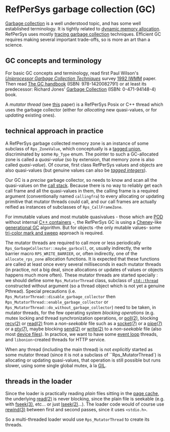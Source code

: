 # RefPerSys garbage collection (GC)

[Garbage
collection](https://en.wikipedia.org/wiki/Garbage_collection_(computer_science))
is a well understood topic, and has some well established
terminology. It is tightly related to [dynamic memory
allocation](https://en.wikipedia.org/wiki/Memory_management#ALLOCATION). RefPerSys
uses mostly [tracing garbage
collection](https://en.wikipedia.org/wiki/Tracing_garbage_collection)
techniques. Efficient GC requires making several important trade-offs,
so is more an art than a science.


## GC concepts and terminology

For basic GC concepts and terminology, read first Paul Wilson's
[*Uniprocessor Garbage Collection
Techniques*](https://www.cs.rice.edu/~javaplt/311/Readings/wilson92uniprocessor.pdf)
survey [1992
IWMM](https://link.springer.com/chapter/10.1007/BFb0017182) paper. Then read [The GC handbook](http://gchandbook.org/) (ISBN: 978-1420082791) or at least its predecessor: Richard Jones' [Garbage Collection](https://www.cs.kent.ac.uk/people/staff/rej/gcbook/) (ISBN: 0-471-94148-4) book.


A *mutator thread* (see
[this](https://www.researchgate.net/profile/Thierry_Le_Sergent/publication/221032842_Incremental_Multi-threaded_Garbage_Collection_on_Virtual_Shared_Memory_Architectures)
paper) is a RefPerSys Posix or C++ thread which uses the garbage
collector (either for *allocating* new quasi-values, or for *updating*
existing ones). 

## technical approach in practice

A RefPerSys garbage collected memory zone is an instance of some
subclass of `Rps_ZoneValue`, which conceptually is a [tagged
union](https://en.wikipedia.org/wiki/Tagged_union), discriminated by
some `Rp_Type` enum. The pointer to such a GC-allocated zone is called
a *quasi-value* (so by extension, that memory zone is also called
*quasi-value*). Of course, first class RefPerSys values and objects
are also quasi-values (but genuine values can also be [*tagged
integers*](https://en.wikipedia.org/wiki/Tagged_pointer)).

Our GC is a *precise* garbage collector, so needs to
know and scan all the quasi-values on the [call
stack](https://en.wikipedia.org/wiki/Call_stack). Because there is no
way to reliably get each call frame and all the quasi-values in them,
the calling frame is a required argument (conventionally named
`callingfra`) to every allocating or updating primitive that mutator
threads could call, and our call frames are actually reified as
instances of subclasses of `Rps_CallFrameZone`.

For immutable values and most mutable quasivalues - those which are
[POD](https://en.wikipedia.org/wiki/Passive_data_structure) without
internal [C++ containers](https://en.cppreference.com/w/cpp/container)
-, the RefPerSys GC is using a
[Cheney](https://en.wikipedia.org/wiki/Cheney%27s_algorithm)-like
[generational
GC](https://en.wikipedia.org/wiki/Tracing_garbage_collection#Generational_GC_(ephemeral_GC))
algorithm. But for objects -the only mutable values- some [tri-color
mark and
sweep](https://en.wikipedia.org/wiki/Tracing_garbage_collection)
approach is required.

The mutator threads are required to call more or less periodically
`Rps_GarbageCollector::maybe_garbcoll`, or, usually indirectly, the
write barrier macro `RPS_WRITE_BARRIER`, or, often indirectly, one of
the `allocate_rps_zone` allocation functions. It is expected that
these functions are called at least once every several milliseconds in
each mutator threads (in practice, not a big deal, since allocations
or updates of values or objects happens much more often). These
mutator threads are started specially : we should define some
`Rps_MutatorThread` class, subclass of
[`std::thread`](https://en.cppreference.com/w/cpp/thread/thread/thread)
constructed without argument (so a thread object which is not yet a
genuine Pthread). Special precautions
(i.e. `Rps_MutatorThread::disable_garbage_collector` then
`Rps_MutatorThread::enable_garbage_collector` or
`Rps_MutatorThread::do_without_garbage_collector`) need to be taken,
in mutator threads, for the few operating system *blocking operations*
(e.g. mutex locking and thread synchronization operations, or
[poll(2)](http://man7.org/linux/man-pages/man2/poll.2.html), blocking
[recv(2)](http://man7.org/linux/man-pages/man2/recv.2.html) or
[read(2)](http://man7.org/linux/man-pages/man2/read.2.html) from a
*non-seekable* file such as a
[socket(7)](http://man7.org/linux/man-pages/man7/socket.7.html) or a
[pipe(7)](http://man7.org/linux/man-pages/man7/pipe.7.html) or a
[pty(7)](http://man7.org/linux/man-pages/man7/pty.7.html), maybe
blocking [send(2)](http://man7.org/linux/man-pages/man2/send.2.html)
or [write(2)](http://man7.org/linux/man-pages/man2/write.2.html) to a
*non-seekable* file (also most [device
files](https://en.wikipedia.org/wiki/Device_file#Character_devices)). In
practice, we want to have some [event
loop](https://en.wikipedia.org/wiki/Event_loop) threads, and
`libonion`-created threads for HTTP service.

When any thread (including the main thread) is not *explicitly*
started as some mutator thread (since it is not a subclass of
``Rps_MutatorThread`) is allocating or updating quasi-values, that
operation is still possible but runs slower, using some single global
mutex, à la
[GIL](https://en.wikipedia.org/wiki/Global_interpreter_lock).


## threads in the loader

Since the loader is practically reading *plain* files sitting in the
[page cache](https://en.wikipedia.org/wiki/Page_cache), the underlying
[read(2)](http://man7.org/linux/man-pages/man2/read.2.html) is never
blocking, since the plain file is seekable (e.g. with [fseek(3)](
https://en.cppreference.com/w/c/io/fseek), etc... or just
[lseek(2)](http://man7.org/linux/man-pages/man2/lseek.2.html)...). The
loader code would of course use
[rewind(3)](http://man7.org/linux/man-pages/man3/rewind.3.html)
between first and second passes, since it uses `<stdio.h>`.

So a multi-threaded loader would use `Rps_MutatorThread` to create its
threads.
